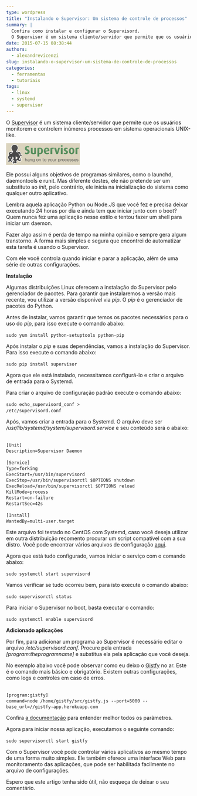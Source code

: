```yaml
---
type: wordpress
title: "Instalando o Supervisor: Um sistema de controle de processos"
summary: |
  Confira como instalar e configurar o Supervisord.
  O Supervisor é um sistema cliente/servidor que permite que os usuários monitorem e controlem inúmeros processos em sistema operacionais UNIX-like.
date: 2015-07-15 08:38:44
authors:
  - alexandrevicenzi
slug: instalando-o-supervisor-um-sistema-de-controle-de-processos
categories:
  - ferramentas
  - tutoriais
tags:
  - linux
  - systemd
  - supervisor
---
```


O <a href="http://supervisord.org/">Supervisor</a> é um sistema cliente/servidor que permite que os usuários monitorem e controlem inúmeros processos em sistema operacionais UNIX-like.

<img class=" aligncenter" src="/images/wp-content/uploads/2015/07/logo_supervisord.gif" alt="Supervisord" />

Ele possui alguns objetivos de programas similares, como o launchd, daemontools e runit. Mas diferente destes, ele não pretende ser um substituto ao <em>init</em>, pelo contrário, ele inicia na inicialização do sistema como qualquer outro aplicativo.

<!--more-->

Lembra aquela aplicação Python ou Node.JS que você fez e precisa deixar executando 24 horas por dia e ainda tem que iniciar junto com o boot? Quem nunca fez uma aplicação nesse estilo e tentou fazer um shell para iniciar um daemon.

Fazer algo assim é perda de tempo na minha opinião e sempre gera algum transtorno. A forma mais simples e segura que encontrei de automatizar esta tarefa é usando o Supervisor.

Com ele você controla quando iniciar e parar a aplicação, além de uma série de outras configurações.

<strong>Instalação</strong>

Algumas distribuições Linux oferecem a instalação do Supervisor pelo gerenciador de pacotes. Para garantir que instalaremos a versão mais recente, vou utilizar a versão disponível via <em>pip</em>. O <em>pip</em> é o gerenciador de pacotes do Python.

Antes de instalar, vamos garantir que temos os pacotes necessários para o uso do <em>pip</em>, para isso execute o comando abaixo:

<code>sudo yum install python-setuptools python-pip</code>

Após instalar o <em>pip</em> e suas dependências, vamos a instalação do Supervisor. Para isso execute o comando abaixo:

<code>sudo pip install supervisor</code>

Agora que ele está instalado, necessitamos configurá-lo e criar o arquivo de entrada para o Systemd.

Para criar o arquivo de configuração padrão execute o comando abaixo:

<code>sudo echo_supervisord_conf &gt; /etc/supervisord.conf</code>

Após, vamos criar a entrada para o Systemd. O arquivo deve ser <em>/usr/lib/systemd/system/supervisord.service</em> e seu conteúdo será o abaixo:

<pre><code class="bash">
[Unit]
Description=Supervisor Daemon

[Service]
Type=forking
ExecStart=/usr/bin/supervisord
ExecStop=/usr/bin/supervisorctl $OPTIONS shutdown
ExecReload=/usr/bin/supervisorctl $OPTIONS reload
KillMode=process
Restart=on-failure
RestartSec=42s

[Install]
WantedBy=multi-user.target
</code></pre>

Este arquivo foi testado no CentOS com Systemd, caso você deseja utilizar em outra distribuição recomento procurar um script compatível com a sua distro. Você pode encontrar vários arquivos de configuração <a href="https://github.com/Supervisor/initscripts">aqui</a>.

Agora que está tudo configurado, vamos iniciar o serviço com o comando abaixo:

<code>sudo systemctl start supervisord</code>

Vamos verificar se tudo ocorreu bem, para isto execute o comando abaixo:

<code>sudo supervisorctl status</code>

Para iniciar o Supervisor no boot, basta executar o comando:

<code>sudo systemctl enable supervisord</code>

<strong>Adicionado aplicações</strong>

Por fim, para adicionar um programa ao Supervisor é necessário editar o arquivo <em>/etc/supervisord.conf</em>. Procure pela entrada <em>[program:theprogramname]</em> e substitua ela pela aplicação que você deseja.

No exemplo abaixo você pode observar como eu deixo o <a href="//gistfy-app.herokuapp.com">Gistfy</a> no ar. Este é o comando mais básico e obrigatório. Existem outras configurações, como logs e controles em caso de erros.

<pre><code class="bash">
[program:gistfy]
command=node /home/gistfy/src/gistfy.js --port=5000 --base_url=//gistfy-app.herokuapp.com
</code></pre>

Confira <a href="http://supervisord.org/configuration.html#program-x-section-settings">a documentação</a> para entender melhor todos os parâmetros.

Agora para iniciar nossa aplicação, executamos o seguinte comando:

<code>sudo supervisorctl start gistfy</code>

Com o Supervisor você pode controlar vários aplicativos ao mesmo tempo de uma forma muito simples. Ele também oferece uma interface Web para monitoramento das aplicações, que pode ser habilitada facilmente no arquivo de configurações.

Espero que este artigo tenha sido útil, não esqueça de deixar o seu comentário.
